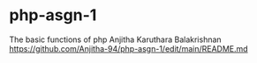 # php-asgn-1
The basic functions of php
Anjitha Karuthara Balakrishnan
https://github.com/Anjitha-94/php-asgn-1/edit/main/README.md
